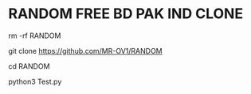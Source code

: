 # RANDOM FREE BD PAK IND CLONE 

rm -rf RANDOM

git clone https://github.com/MR-OV1/RANDOM

cd RANDOM

python3 Test.py
